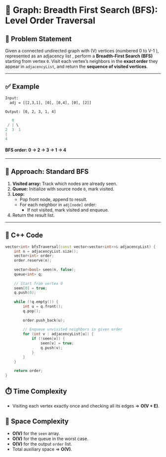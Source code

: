 # 📘 Graph: Breadth First Search (BFS): Level Order Traversal

## 🧩 Problem Statement
Given a connected undirected graph with \(V\) vertices (numbered 0 to
V-1 ), represented as an adjacency list , perform a 
 **Breadth‑First Search (BFS)** starting from vertex `0`. Visit each
vertex’s neighbors in the **exact order** they appear in `adjacencyList`,
and return the **sequence of visited vertices**.

---

## ✅ Example

```vb
Input:
  adj = [[2,3,1], [0], [0,4], [0], [2]]

Output: [0, 2, 3, 1, 4]
```

```cpp
   0
 / | \
2  3  1
|
4
```
#### BFS order: 0 → 2 → 3 → 1 → 4
---

## 🔎 Approach: Standard BFS

1. **Visited array:** Track which nodes are already seen.  
2. **Queue:** Initialize with source node `0`, mark visited.
3. **Loop:**
    - Pop front node, append to result.  
    - For each neighbor in `adj[node]` order:
        - If not visited, mark visited and enqueue.
4. Return the result list.  

---

## 🧠 C++ Code

```cpp
vector<int> bfsTraversal(const vector<vector<int>>& adjacencyList) {
    int n = adjacencyList.size();
    vector<int> order;
    order.reserve(n);
    
    vector<bool> seen(n, false);
    queue<int> q;
    
    // Start from vertex 0
    seen[0] = true;
    q.push(0);
    
    while (!q.empty()) {
        int u = q.front(); 
        q.pop();
        
        order.push_back(u);
        
        // Enqueue unvisited neighbors in given order
        for (int v : adjacencyList[u]) {
            if (!seen[v]) {
                seen[v] = true;
                q.push(v);
            }
        }
    }
    
    return order;
}
```

## ⏱️ Time Complexity 
- Visiting each vertex exactly once and checking all its edges ⇒ **O(V + E)**.

## 💾 Space Complexity
- **O(V)** for the `seen` array.  
- **O(V)** for the queue in the worst case.  
- **O(V)** for the output `order` list.  
- Total auxiliary space ⇒ **O(V)**.


